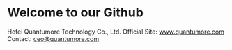 # Welcome to our Github
Hefei Quantumore Technology Co., Ltd.
Official Site: www.quantumore.com
Contact: ceo@quantumore.com
